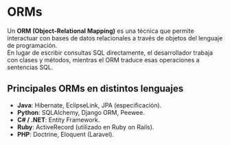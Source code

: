 # ORMs

Un **ORM (Object-Relational Mapping)** es una técnica que permite interactuar con bases de datos relacionales a través de objetos del lenguaje de programación.  
En lugar de escribir consultas SQL directamente, el desarrollador trabaja con clases y métodos, mientras el ORM traduce esas operaciones a sentencias SQL.

## Principales ORMs en distintos lenguajes

- **Java**: Hibernate, EclipseLink, JPA (especificación).  
- **Python**: SQLAlchemy, Django ORM, Peewee.  
- **C# / .NET**: Entity Framework.  
- **Ruby**: ActiveRecord (utilizado en Ruby on Rails).  
- **PHP**: Doctrine, Eloquent (Laravel).  
